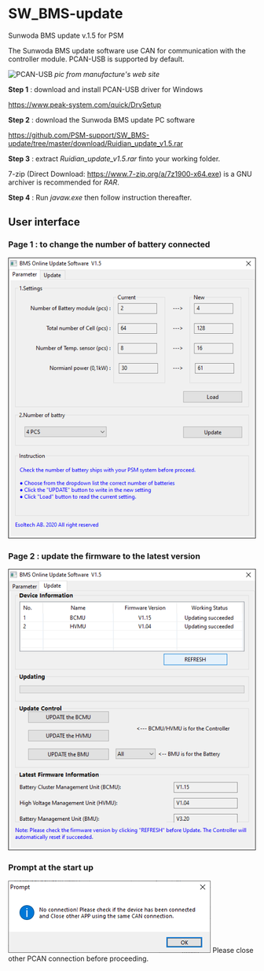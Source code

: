 # SW_BMS-update 
Sunwoda BMS update v.1.5 for PSM

The Sunwoda BMS update software use CAN for communication with the controller module. PCAN-USB is supported by default. 

![PCAN-USB](https://www.peak-system.com/uploads/tx_commerce/rte/RTEmagicC_PCAN-USB_Group_2014.jpg.jpg)
*pic from manufacture's web site*

**Step 1** : download and install PCAN-USB driver for Windows

https://www.peak-system.com/quick/DrvSetup

**Step 2** : download the Sunwoda BMS update PC software

https://github.com/PSM-support/SW_BMS-update/tree/master/download/Ruidian_update_v1.5.rar

**Step 3** : extract *Ruidian_update_v1.5.rar* finto your working folder. 

7-zip (Direct Download: https://www.7-zip.org/a/7z1900-x64.exe) is a GNU archiver is recommended for *RAR*. 

**Step 4** : Run *javaw.exe* then follow instruction thereafter. 

## User interface
### Page 1 : to change the number of battery connected
![SM snapshot](/pic/SU_BMS-P1.png)

### Page 2 : update the firmware to the latest version
![SM snapshot](/pic/SU_BMS-P2.png)

### Prompt at the start up 
![SM snapshot](/pic/SU_BMS-note1.png)
Please close other PCAN connection before proceeding.
